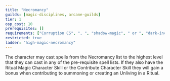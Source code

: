 ```yaml
---
title: "Necromancy"
guilds: [magic-disciplines, arcane-guilds]
tier: 1
osp_cost: 10
prerequisites: []
requirements: ["Corruption CS", ", ", "shadow-magic", " or ", "dark-incantation", " Occupational Skill"]
restricted: true
ladder: "high-magic-necromancy"
---
```

The character may cast spells from the Necromancy list to the highest level that they can cast in any of the pre-requisite spell lists. If they also have the Ritual Magic Character Skill or the Contribute Character Skill they will gain a bonus when contributing to summoning or creating an Unliving in a Ritual.